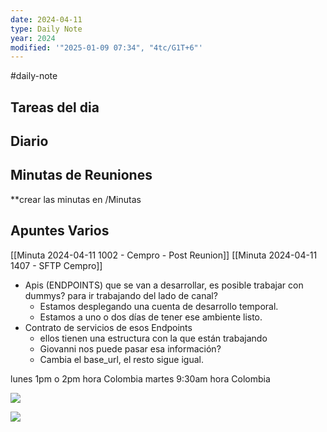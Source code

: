 ```yaml
---
date: 2024-04-11
type: Daily Note
year: 2024
modified: '"2025-01-09 07:34", "4tc/G1T+6"'
---
```

#daily-note

## Tareas del dia

## Diario

## Minutas de Reuniones
**crear las minutas en /Minutas

## Apuntes Varios


[[Minuta 2024-04-11 1002 - Cempro - Post Reunion]]
[[Minuta 2024-04-11 1407 - SFTP Cempro]]



- Apis (ENDPOINTS) que se van a desarrollar, es posible trabajar con dummys? para ir trabajando del lado de canal?
	- Estamos desplegando una cuenta de desarrollo temporal.
	- Estamos a uno o dos días de tener ese ambiente listo.
- Contrato de servicios de esos Endpoints
	- ellos tienen una estructura con la que están trabajando
	- Giovanni nos puede pasar esa información?
	- Cambia el base_url, el resto sigue igual.




lunes 1pm o  2pm hora Colombia
martes 9:30am hora Colombia


![](Pasted%20image%2020240411174111.png)

![](Pasted%20image%2020240411171616.png)